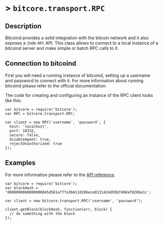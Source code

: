 # > `bitcore.transport.RPC`

## Description

Bitcoind provides a solid integration with the bitcoin network and it also exposes a `JSON-RPC` API. This class allows to connect to a local instance of a bitcoind server and make simple or batch RPC calls to it.

## Connection to bitcoind

First you will need a running instance of bitcoind, setting up a username and password to connect with it. For more information about running bitcoind please refer to the official documentation.

The code for creating and configuring an instance of the RPC client looks like this:

```
var bitcore = require('bitcore');
var RPC = bitcore.transport.RPC;

var client = new RPC('username', 'password', {
  host: 'localhost',
  port: 18332,
  secure: false,
  disableAgent: true,
  rejectUnauthorized: true
});
```


## Examples

For more information please refer to the [API reference](https://en.bitcoin.it/wiki/API_reference_%28JSON-RPC%29).

```
var bitcore = require('bitcore');
var blockHash = '0000000000000000045d581af7fa3b6110266ece8131424d95bf490af828be1c';

var client = new bitcore.transport.RPC('username', 'password');

client.getBlock(blockHash, function(err, block) {
  // do something with the block
});

```

